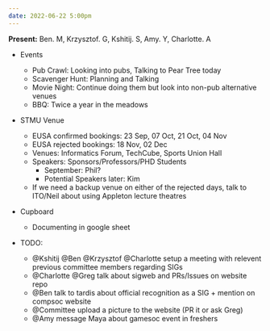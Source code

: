 ```yaml
---
date: 2022-06-22 5:00pm
---
```


**Present:** Ben. M, Krzysztof. G, Kshitij. S, Amy. Y, Charlotte. A

- Events

  - Pub Crawl: Looking into pubs, Talking to Pear Tree today
  - Scavenger Hunt: Planning and Talking
  - Movie Night: Continue doing them but look into non-pub alternative venues
  - BBQ: Twice a year in the meadows

- STMU Venue

  - EUSA confirmed bookings: 23 Sep, 07 Oct, 21 Oct, 04 Nov
  - EUSA rejected bookings: 18 Nov, 02 Dec
  - Venues: Informatics Forum, TechCube, Sports Union Hall
  - Speakers: Sponsors/Professors/PHD Students
    - September: Phil?
    - Potential Speakers later: Kim
  - If we need a backup venue on either of the rejected days, talk to ITO/Neil about using Appleton lecture theatres

- Cupboard

  - Documenting in google sheet

- TODO:
  - @Kshitij @Ben @Krzysztof @Charlotte setup a meeting with relevent previous committee members regarding SIGs
  - @Charlotte @Greg talk about sigweb and PRs/Issues on website repo
  - @Ben talk to tardis about official recognition as a SIG + mention on compsoc website
  - @Committee upload a picture to the website (PR it or ask Greg)
  - @Amy message Maya about gamesoc event in freshers
